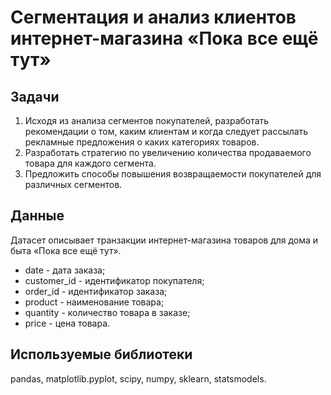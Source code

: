# Сегментация и анализ клиентов интернет-магазина «Пока все ещё тут»
## Задачи
1. Исходя из анализа сегментов покупателей, разработать рекомендации о том, каким клиентам и когда следует рассылать рекламные предложения о каких категориях товаров.
2. Разработать стратегию по увеличению количества продаваемого товара для каждого сегмента.
3. Предложить способы повышения возвращаемости покупателей для различных сегментов.
## Данные
Датасет описывает транзакции интернет-магазина товаров для дома и быта «Пока все ещё тут».
<ul>
    <li>date - дата заказа;</li>
    <li>customer_id - идентификатор покупателя;</li>
    <li>order_id - идентификатор заказа;</li>
    <li>product - наименование товара;</li>
    <li>quantity - количество товара в заказе;</li>
    <li>price - цена товара.</li>
</ul>

## Используемые библиотеки 
pandas, matplotlib.pyplot, scipy, numpy, sklearn, statsmodels.
